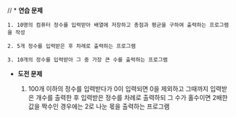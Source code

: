 // * **연습 문제**
   
    1. 10명의 컴퓨터 정수를 입력받아 배열에 저장하고 총점과 평균을 구하여 출력하는 프로그램을 작성

    2. 5개 정수를 입력받은 후 차례로 출력하는 프로그램

    3. 10개의 정수를 입력받아 그 중 가장 큰 수를 출력하는 프로그램

* **도전 문제**
   
    1. 100개 이하의 정수를 입력받다가 0이 입력되면 0을 제외하고 그때까지 입력받은 개수를 출력한 후 입력받은 정수를 차례로 출력하되 그 수가 홀수이면 2배한 값을 짝수인 경우에는 2로 나눈 몫을 출력하는 프로그램 

